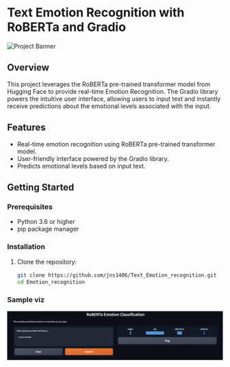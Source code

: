 # Text Emotion Recognition with RoBERTa and Gradio

![Project Banner](https://miro.medium.com/v2/resize:fit:1400/1*XwdQpuAjVGauCTY6dQQK7w.png)

## Overview

This project leverages the RoBERTa pre-trained transformer model from Hugging Face to provide real-time Emotion Recognition. The Gradio library powers the intuitive user interface, allowing users to input text and instantly receive predictions about the emotional levels associated with the input.

## Features

- Real-time emotion recognition using RoBERTa pre-trained transformer model.
- User-friendly interface powered by the Gradio library.
- Predicts emotional levels based on input text.

## Getting Started

### Prerequisites

- Python 3.6 or higher
- pip package manager

### Installation

1. Clone the repository:

   ```bash
   git clone https://github.com/jns1406/Text_Emotion_recognition.git
   cd Emotion_recognition

   ```
### Sample viz

![Image](Image/sample.png)

